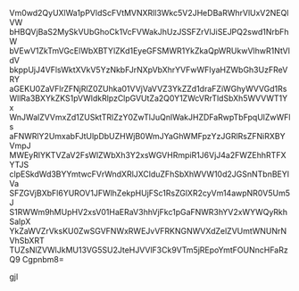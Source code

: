 Vm0wd2QyUXlWa1pPVldScFVtMVNXRll3Wkc5V2JHeDBaRWhrVlUxV2NEQlVW
bHBQVjBaS2MySkVUbGhoCk1VcFVWakJhUzJSSFZrVlJiSEJPQ2swd1NrbFhW
bVEwV1ZkTmVGcElWbXBTYlZKd1EyeGFSMWR1YkZkaQpWRUkwVlhwR1NtVldV
bkppUjJ4VFlsWktXVkV5YzNkbFJrNXpVbXhrYVFwWFIyaHZWbGh3UzFReVRY
aGEKU0ZaVFlrZFNjRlZ0ZUhka01VVjVaVVZ3YkZZd1draFZiWGhyWVVGd1Rs
WllRa3BXYkZKS1pVWldkRlpzClpGVUtZa2Q0Y1ZWcVRrTldSbXh5WVVWT1Yx
WnJWalZVVmxZd1ZUSktTRlZzY0ZwTlJuQnlWakJHZDFaRwpTbFpqUlZwWFls
aFNWRlY2UmxabFJtUlpDbUZHWjB0WmJYaGhWMFpzYzJGRlRsZFNiRXBYVmpJ
MWEyRlYKTVZaV2FsWlZWbXh3Y2xsWGVHRmpiR1J6VjJ4a2FWZEhhRTFXYTJS
clpESkdWd3BYYmtwcFVrWndXRlJXClduZFhSbXhWVW10d2JGSnNTbnBEYlVa
SFZGVjBXbFl6YUROV1JFWlhZekpHUjFSc1RsZGlXR2cyVm14awpNR0V5Um5J
S1RWWm9hMUpHV2xsV01HaERaV3hhVjFkc1pGaFNWR3hYV2xWYWQyRkhSalpX
YkZaWVZrVksKU0ZwSGVFNWxRWEJvVFRKNGNWVXdZelZVUmtWNUNrNVhSbXRT
TUZsNlZVWlJkMU13VG5SU2JteHJVVlF3Ck9VTm5jREpoYmtFOUNncHFaRzQ9
Cgpnbm8=

gjl